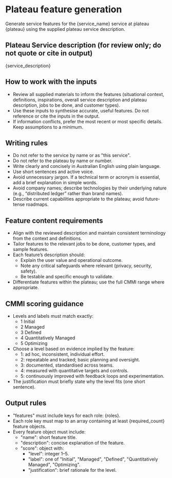 # Plateau feature generation

Generate service features for the {service_name} service at plateau {plateau} using the supplied plateau service description.

## Plateau Service description (for review only; do not quote or cite in output)

{service_description}

## How to work with the inputs

- Review all supplied materials to inform the features (situational context, definitions, inspirations, overall service description and plateau description, jobs to be done, and customer types).
- Use these inputs to synthesise accurate, useful features. Do not reference or cite the inputs in the output.
- If information conflicts, prefer the most recent or most specific details. Keep assumptions to a minimum.

## Writing rules

- Do not refer to the service by name or as "this service".
- Do not refer to the plateau by name or number.
- Write clearly and concisely in Australian English using plain language.
- Use short sentences and active voice.
- Avoid unnecessary jargon. If a technical term or acronym is essential, add a brief explanation in simple words.
- Avoid company names; describe technologies by their underlying nature (e.g., “distributed ledger” rather than brand names).
- Describe current capabilities appropriate to the plateau; avoid future-tense roadmaps.

## Feature content requirements

- Align with the reviewed description and maintain consistent terminology from the context and definitions.
- Tailor features to the relevant jobs to be done, customer types, and sample features.
- Each feature’s description should:
  - Explain the user value and operational outcome.
  - Note any critical safeguards where relevant (privacy, security, safety).
  - Be testable and specific enough to validate.
- Differentiate features within the plateau; use the full CMMI range where appropriate.

## CMMI scoring guidance

- Levels and labels must match exactly:
  - 1 Initial
  - 2 Managed
  - 3 Defined
  - 4 Quantitatively Managed
  - 5 Optimizing
- Choose a level based on evidence implied by the feature:
  - 1: ad hoc, inconsistent, individual effort.
  - 2: repeatable and tracked; basic planning and oversight.
  - 3: documented, standardised across teams.
  - 4: measured with quantitative targets and controls.
  - 5: continuously improved with feedback loops and experimentation.
- The justification must briefly state why the level fits (one short sentence).

## Output rules

- "features" must include keys for each role: {roles}.
- Each role key must map to an array containing at least {required_count} feature objects.
- Every feature object must include:
  - "name": short feature title.
  - "description": concise explanation of the feature.
  - "score": object with:
    - "level": integer 1–5.
    - "label": one of "Initial", "Managed", "Defined", "Quantitatively Managed", "Optimizing".
    - "justification": brief rationale for the level.
